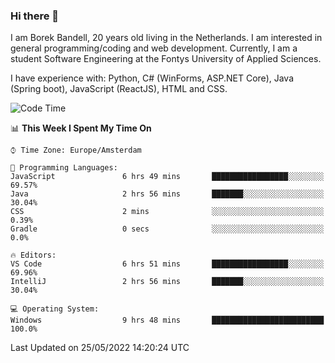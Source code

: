 ### Hi there 👋

I am Borek Bandell, 20 years old living in the Netherlands. I am interested in general programming/coding and web development. Currently, I am a student Software Engineering at the Fontys University of Applied Sciences.

I have experience with: Python, C# (WinForms, ASP.NET Core), Java (Spring boot), JavaScript (ReactJS), HTML and CSS.

<!--START_SECTION:waka-->
![Code Time](http://img.shields.io/badge/Code%20Time-151%20hrs%2040%20mins-blue)

📊 **This Week I Spent My Time On** 

```text
⌚︎ Time Zone: Europe/Amsterdam

💬 Programming Languages: 
JavaScript               6 hrs 49 mins       █████████████████░░░░░░░░   69.57% 
Java                     2 hrs 56 mins       ███████░░░░░░░░░░░░░░░░░░   30.04% 
CSS                      2 mins              ░░░░░░░░░░░░░░░░░░░░░░░░░   0.39% 
Gradle                   0 secs              ░░░░░░░░░░░░░░░░░░░░░░░░░   0.0%

🔥 Editors: 
VS Code                  6 hrs 51 mins       █████████████████░░░░░░░░   69.96% 
IntelliJ                 2 hrs 56 mins       ███████░░░░░░░░░░░░░░░░░░   30.04%

💻 Operating System: 
Windows                  9 hrs 48 mins       █████████████████████████   100.0%

```


 Last Updated on 25/05/2022 14:20:24 UTC
<!--END_SECTION:waka-->

<!--**tcBorek2002/tcBorek2002** is a ✨ _special_ ✨ repository because its `README.md` (this file) appears on your GitHub profile.

Here are some ideas to get you started:

- 🔭 I’m currently working on ...
- 🌱 I’m currently learning ...
- 👯 I’m looking to collaborate on ...
- 🤔 I’m looking for help with ...
- 💬 Ask me about ...
- 📫 How to reach me: ...
- 😄 Pronouns: ...
- ⚡ Fun fact: ...
-->
